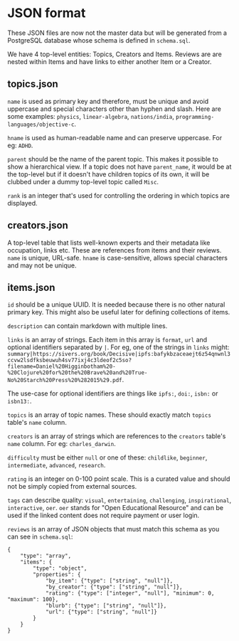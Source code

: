 # JSON format

These JSON files are now not the master data but will be generated from a PostgreSQL database whose schema is defined in `schema.sql`.

We have 4 top-level entities: Topics, Creators and Items. Reviews are are nested within Items and have links to either another Item or a Creator.

## topics.json

`name` is used as primary key and therefore, must be unique and avoid uppercase and special characters other than hyphen and slash. Here are some examples: `physics`, `linear-algebra`, `nations/india`, `programming-languages/objective-c`.

`hname` is used as human-readable name and can preserve uppercase. For eg: `ADHD`.

`parent` should be the name of the parent topic. This makes it possible to show a hierarchical view. If a topic does not have `parent_name`, it would be at the top-level but if it doesn't have children topics of its own, it will be clubbed under a dummy top-level topic called `Misc`.

`rank` is an integer that's used for controlling the ordering in which topics are displayed.

## creators.json

A top-level table that lists well-known experts and their metadata like occupation, links etc. These are references from items and their reviews.
`name` is unique, URL-safe.
`hname` is case-sensitive, allows special characters and may not be unique.

## items.json

`id` should be a unique UUID. It is needed because there is no other natural primary key. This might also be useful later for defining collections of items.

`description` can contain markdown with multiple lines.

`links` is an array of strings. Each item in this array is `format`, `url` and optional identifiers separated by `|`. For eg, one of the strings in `links` might: `summary|https://sivers.org/book/Decisive|ipfs:bafykbzaceaejt6z54qnwnl3ccvw2lsdfksbeuwuh4sv77ixj4c3ldeof2c5so?filename=Daniel%20Higginbotham%20-%20Clojure%20for%20the%20Brave%20and%20True-No%20Starch%20Press%20%282015%29.pdf`.

The use-case for optional identifiers are things like `ipfs:`, `doi:`, `isbn:` or `isbn13:`.

`topics` is an array of topic names. These should exactly match `topics` table's `name` column.

`creators` is an array of strings which are references to the `creators` table's `name` column. For eg: `charles_darwin`.

`difficulty` must be either `null` or one of these: `childlike`, `beginner`, `intermediate`, `advanced`, `research`.

`rating` is an integer on 0-100 point scale. This is a curated value and should not be simply copied from external sources.

`tags` can describe quality: `visual`, `entertaining`, `challenging`, `inspirational`, `interactive`, `oer`. `oer` stands for "Open Educational Resource" and can be used if the linked content does not require payment or user login.

`reviews` is an array of JSON objects that must match this schema as you can see in `schema.sql`:

```
{
	"type": "array",
	"items": {
		"type": "object",
		"properties": {
			"by_item": {"type": ["string", "null"]},
			"by_creator": {"type": ["string", "null"]},
			"rating": {"type": ["integer", "null"], "minimum": 0, "maximum": 100},
			"blurb": {"type": ["string", "null"]},
			"url": {"type": ["string", "null"]}
		}
	}
}
```
